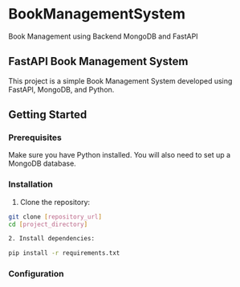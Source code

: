 # BookManagementSystem
Book Management using Backend MongoDB and FastAPI

## FastAPI Book Management System

This project is a simple Book Management System developed using FastAPI, MongoDB, and Python.

## Getting Started

### Prerequisites

Make sure you have Python installed. You will also need to set up a MongoDB database.

### Installation

1. Clone the repository:

```bash
git clone [repository_url]
cd [project_directory]

2. Install dependencies:

pip install -r requirements.txt
```

### Configuration